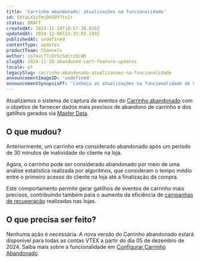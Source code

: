 ```yaml
---
title: 'Carrinho abandonado: atualizações na funcionalidade'
id: E8YaLX1oTmjDHI0Y7ts2r
status: DRAFT
createdAt: 2024-11-28T18:57:38.826Z
updatedAt: 2024-12-06T23:35:02.249Z
publishedAt: undefined
contentType: updates
productTeam: Channels
author: 2p7evLfTcDrhc5qtrzbLWD
slugEN: 2024-11-28-abandoned-cart-feature-updates
locale: pt
legacySlug: carrinho-abandonado-atualizacoes-na-funcionalidade
announcementImageID: 'undefined'
announcementSynopsisPT: 'Conheça as atualizações na funcionalidade de Carrinho Abandonado.'
---
```


Atualizamos o sistema de captura de eventos do [Carrinho abandonado](https://help.vtex.com/pt/tutorial/configurar-carrinho-abandonado--tutorials_740) com o objetivo de fornecer dados mais precisos de abandono de carrinho e dos gatilhos gerados via [Master Data](https://help.vtex.com/pt/tutorial/master-data--4otjBnR27u4WUIciQsmkAw).
## O que mudou?

Anteriormente, um carrinho era considerado abandonado após um período de 30 minutos de inatividade do cliente na loja.

Agora, o carrinho pode ser considerado abandonado por meio de uma análise estatística realizada por algoritmos, que consideram o tempo médio entre o primeiro acesso do cliente na loja até a finalização da compra.  

Este comportamento permite gerar gatilhos de eventos de carrinho mais precisos, contribuindo também para o aumento da eficiência de [campanhas de recuperação](https://help.vtex.com/pt/tutorial/configurar-carrinho-abandonado--tutorials_740#:~:text=a%20VTEX.-,Configurar%20trigger,-Nesta%20etapa%20ser%C3%A1) realizadas nas lojas.  

## O que precisa ser feito?

Nenhuma ação é necessária. A nova versão do Carrinho abandonado estará disponível  para todas as contas VTEX a partir do dia 05 de dezembro de 2024. Saiba mais sobre a funcionalidade em [Configurar Carrinho Abandonado](https://help.vtex.com/pt/tutorial/configurar-carrinho-abandonado--tutorials_740). 

